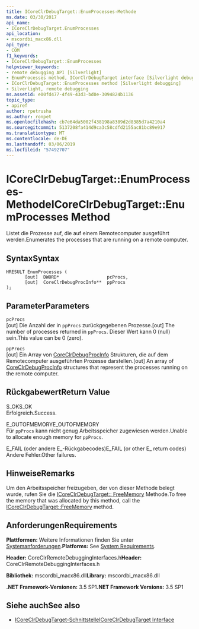 ```yaml
---
title: ICoreClrDebugTarget::EnumProcesses-Methode
ms.date: 03/30/2017
api_name:
- ICoreClrDebugTarget.EnumProcesses
api_location:
- mscordbi_macx86.dll
api_type:
- COM
f1_keywords:
- ICoreClrDebugTarget::EnumProcesses
helpviewer_keywords:
- remote debugging API [Silverlight]
- EnumProcesses method, ICorClrDebugTarget interface [Silverlight debugging]
- ICorClrDebugTarget::EnumProcesses method [Silverlight debugging]
- Silverlight, remote debugging
ms.assetid: e00fd477-4f49-43d3-bd0e-3094824b1136
topic_type:
- apiref
author: rpetrusha
ms.author: ronpet
ms.openlocfilehash: cb7e64da5002f438198a8389d2d8385d7a4210a4
ms.sourcegitcommit: 5137208fa414d9ca3c58cdfd2155ac81bc89e917
ms.translationtype: MT
ms.contentlocale: de-DE
ms.lasthandoff: 03/06/2019
ms.locfileid: "57492707"
---
```

# <a name="icoreclrdebugtargetenumprocesses-method"></a><span data-ttu-id="72da0-102">ICoreClrDebugTarget::EnumProcesses-Methode</span><span class="sxs-lookup"><span data-stu-id="72da0-102">ICoreClrDebugTarget::EnumProcesses Method</span></span>
<span data-ttu-id="72da0-103">Listet die Prozesse auf, die auf einem Remotecomputer ausgeführt werden.</span><span class="sxs-lookup"><span data-stu-id="72da0-103">Enumerates the processes that are running on a remote computer.</span></span>  
  
## <a name="syntax"></a><span data-ttu-id="72da0-104">Syntax</span><span class="sxs-lookup"><span data-stu-id="72da0-104">Syntax</span></span>  
  
```  
HRESULT EnumProcesses (  
       [out]  DWORD*                  pcProcs,   
       [out]  CoreClrDebugProcInfo**  ppProcs  
);  
```  
  
## <a name="parameters"></a><span data-ttu-id="72da0-105">Parameter</span><span class="sxs-lookup"><span data-stu-id="72da0-105">Parameters</span></span>  
 `pcProcs`  
 <span data-ttu-id="72da0-106">[out] Die Anzahl der in `ppProcs` zurückgegebenen Prozesse.</span><span class="sxs-lookup"><span data-stu-id="72da0-106">[out] The number of processes returned in `ppProcs`.</span></span> <span data-ttu-id="72da0-107">Dieser Wert kann 0 (null) sein.</span><span class="sxs-lookup"><span data-stu-id="72da0-107">This value can be 0 (zero).</span></span>  
  
 `ppProcs`  
 <span data-ttu-id="72da0-108">[out] Ein Array von [CoreClrDebugProcInfo](../../../../docs/framework/unmanaged-api/debugging/coreclrdebugprocinfo-structure.md) Strukturen, die auf dem Remotecomputer ausgeführten Prozesse darstellen.</span><span class="sxs-lookup"><span data-stu-id="72da0-108">[out] An array of [CoreClrDebugProcInfo](../../../../docs/framework/unmanaged-api/debugging/coreclrdebugprocinfo-structure.md) structures that represent the processes running on the remote computer.</span></span>  
  
## <a name="return-value"></a><span data-ttu-id="72da0-109">Rückgabewert</span><span class="sxs-lookup"><span data-stu-id="72da0-109">Return Value</span></span>  
 <span data-ttu-id="72da0-110">S_OK</span><span class="sxs-lookup"><span data-stu-id="72da0-110">S_OK</span></span>  
 <span data-ttu-id="72da0-111">Erfolgreich.</span><span class="sxs-lookup"><span data-stu-id="72da0-111">Success.</span></span>  
  
 <span data-ttu-id="72da0-112">E_OUTOFMEMORY</span><span class="sxs-lookup"><span data-stu-id="72da0-112">E_OUTOFMEMORY</span></span>  
 <span data-ttu-id="72da0-113">Für `ppProcs` kann nicht genug Arbeitsspeicher zugewiesen werden.</span><span class="sxs-lookup"><span data-stu-id="72da0-113">Unable to allocate enough memory for `ppProcs`.</span></span>  
  
 <span data-ttu-id="72da0-114">E_FAIL (oder andere E_-Rückgabecodes)</span><span class="sxs-lookup"><span data-stu-id="72da0-114">E_FAIL (or other E_ return codes)</span></span>  
 <span data-ttu-id="72da0-115">Andere Fehler.</span><span class="sxs-lookup"><span data-stu-id="72da0-115">Other failures.</span></span>  
  
## <a name="remarks"></a><span data-ttu-id="72da0-116">Hinweise</span><span class="sxs-lookup"><span data-stu-id="72da0-116">Remarks</span></span>  
 <span data-ttu-id="72da0-117">Um den Arbeitsspeicher freizugeben, der von dieser Methode belegt wurde, rufen Sie die [ICoreClrDebugTarget:: FreeMemory](../../../../docs/framework/unmanaged-api/debugging/icoreclrdebugtarget-freememory-method.md) Methode.</span><span class="sxs-lookup"><span data-stu-id="72da0-117">To free the memory that was allocated by this method, call the [ICoreClrDebugTarget::FreeMemory](../../../../docs/framework/unmanaged-api/debugging/icoreclrdebugtarget-freememory-method.md) method.</span></span>  
  
## <a name="requirements"></a><span data-ttu-id="72da0-118">Anforderungen</span><span class="sxs-lookup"><span data-stu-id="72da0-118">Requirements</span></span>  
 <span data-ttu-id="72da0-119">**Plattformen:** Weitere Informationen finden Sie unter [Systemanforderungen](../../../../docs/framework/get-started/system-requirements.md).</span><span class="sxs-lookup"><span data-stu-id="72da0-119">**Platforms:** See [System Requirements](../../../../docs/framework/get-started/system-requirements.md).</span></span>  
  
 <span data-ttu-id="72da0-120">**Header:** CoreClrRemoteDebuggingInterfaces.h</span><span class="sxs-lookup"><span data-stu-id="72da0-120">**Header:** CoreClrRemoteDebuggingInterfaces.h</span></span>  
  
 <span data-ttu-id="72da0-121">**Bibliothek:** mscordbi_macx86.dll</span><span class="sxs-lookup"><span data-stu-id="72da0-121">**Library:** mscordbi_macx86.dll</span></span>  
  
 <span data-ttu-id="72da0-122">**.NET Framework-Versionen:** 3.5 SP1</span><span class="sxs-lookup"><span data-stu-id="72da0-122">**.NET Framework Versions:** 3.5 SP1</span></span>  
  
## <a name="see-also"></a><span data-ttu-id="72da0-123">Siehe auch</span><span class="sxs-lookup"><span data-stu-id="72da0-123">See also</span></span>
- [<span data-ttu-id="72da0-124">ICoreClrDebugTarget-Schnittstelle</span><span class="sxs-lookup"><span data-stu-id="72da0-124">ICoreClrDebugTarget Interface</span></span>](../../../../docs/framework/unmanaged-api/debugging/icoreclrdebugtarget-interface.md)
